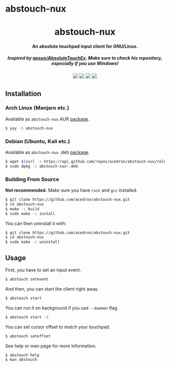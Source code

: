 # abstouch-nux
<p align="center">
  <h1 align="center">abstouch-nux</h1>
  <h4 align="center">An absolute touchpad input client for GNU/Linux.</h4>
  <h5 align="center">Inspired by <a href="https://github.com/apsun/AbsoluteTouchEx">apsun/AbsoluteTouchEx</a>. Make sure to check his repository, especially if you use Windows!</h5>
  <h6 align="center">
    <a href="https://aur.archlinux.org/packages/abstouch-nux" alt="License">
      <img src="https://img.shields.io/aur/license/abstouch-nux?style=for-the-badge"></a>
    <a href="https://aur.archlinux.org/packages/abstouch-nux" alt="Version">
      <img src="https://img.shields.io/aur/version/abstouch-nux?style=for-the-badge"></a>
    <a href="https://aur.archlinux.org/packages/abstouch-nux" alt="AUR Rating">
      <img src="https://img.shields.io/aur/votes/abstouch-nux?style=for-the-badge"></a>
    <a href="https://aur.archlinux.org/packages/abstouch-nux" alt="AUR Maintainer">
      <img src="https://img.shields.io/aur/maintainer/abstouch-nux?style=for-the-badge"></a>
  </h6>
</p>


## Installation

### Arch Linux (Manjaro etc.)
Available as `abstouch-nux` AUR [package](https://aur.archlinux.org/packages/abstouch-nux).

```bash
$ yay -S abstouch-nux
```

### Debian (Ubuntu, Kali etc.)
Available as `abstouch-nux` .deb [package](https://github.com/acedron/abstouch-nux/releases/latest).

```bash
$ wget $(curl -s https://api.github.com/repos/acedron/abstouch-nux/releases/latest | grep -o "http.*deb") -q --show-progress
$ sudo dpkg -i abstouch-nux*.deb
```

### Building From Source

**Not recommended.** Make sure you have `rust` and `gcc` installed.

```bash
$ git clone https://github.com/acedron/abstouch-nux.git
$ cd abstouch-nux
$ make -i build
$ sudo make -i install
```

You can then uninstall it with:

```bash
$ git clone https://github.com/acedron/abstouch-nux.git
$ cd abstouch-nux
$ sudo make -i uninstall
```

## Usage

First, you have to set an input event.

```bash
$ abstouch setevent
```

And then, you can start the client right away.

```bash
$ abstouch start
```

You can run it on background if you use `--daemon` flag.

```bash
$ abstouch start -d
```

You can set cursor offset to match your touchpad.

```bash
$ abstouch setoffset
```

See help or man page for more information.

```bash
$ abstouch help
$ man abstouch
```
